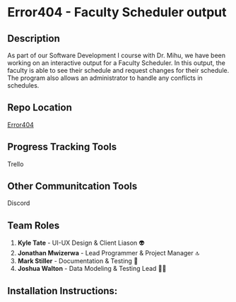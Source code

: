 # Error404 - Faculty Scheduler output

## Description
As part of our Software Development I course with Dr. Mihu, we have been working on an interactive output for a Faculty Scheduler. In this output, the faculty is able to see their schedule and request changes for their schedule. The program also allows an administrator to handle any conflicts in schedules.

## Repo Location
[Error404](https://github.com/GGC-SD/Error404)

## Progress Tracking Tools
Trello

## Other Communitcation Tools
Discord

## Team Roles
1. **Kyle Tate** - UI-UX Design & Client Liason :alien:
2. **Jonathan Mwizerwa** - Lead Programmer & Project Manager :top:
3. **Mark Stiller** - Documentation & Testing :floppy_disk:
4. **Joshua Walton** - Data Modeling & Testing Lead :metal::pray:

## Installation Instructions:
